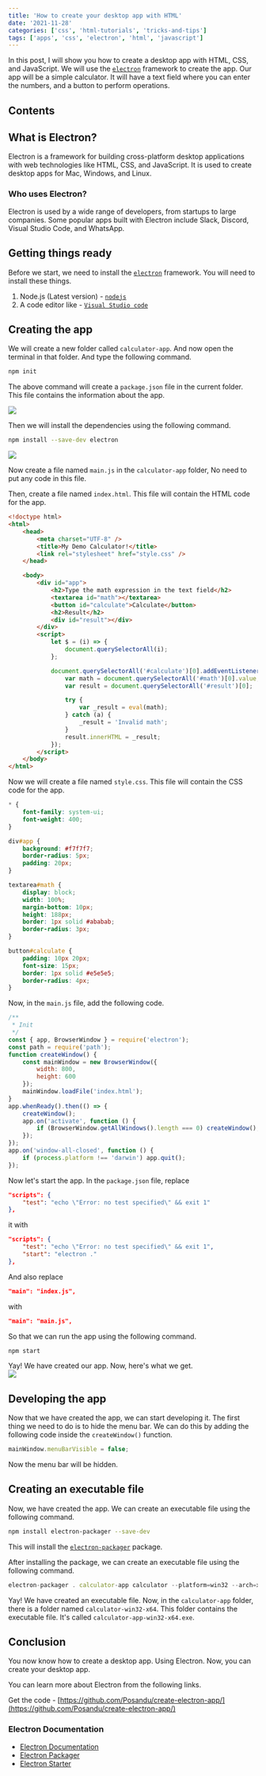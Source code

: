 ```yaml
---
title: 'How to create your desktop app with HTML'
date: '2021-11-28'
categories: ['css', 'html-tutorials', 'tricks-and-tips']
tags: ['apps', 'css', 'electron', 'html', 'javascript']
---
```


In this post, I will show you how to create a desktop app with HTML, CSS, and JavaScript. We will use the [`electron`](https://electronjs.org/) framework to create the app. Our app will be a simple calculator. It will have a text field where you can enter the numbers, and a button to perform operations.

## Contents

## What is Electron?

Electron is a framework for building cross-platform desktop applications with web technologies like HTML, CSS, and JavaScript. It is used to create desktop apps for Mac, Windows, and Linux.

### Who uses Electron?

Electron is used by a wide range of developers, from startups to large companies. Some popular apps built with Electron include Slack, Discord, Visual Studio Code, and WhatsApp.

## Getting things ready

Before we start, we need to install the [`electron`](https://electronjs.org/) framework. You will need to install these things.

1. Node.js (Latest version) - [`nodejs`](https://nodejs.org/en/)
2. A code editor like - [`Visual Studio code`](https://code.visualstudio.com/)

## Creating the app

We will create a new folder called `calculator-app`. And now open the terminal in that folder. And type the following command.

```sh
npm init
```

The above command will create a `package.json` file in the current folder. This file contains the information about the app.

![](https://user-images.githubusercontent.com/76736580/143735411-8af9b147-bf33-4388-b5bf-0f278950002e.png)

Then we will install the dependencies using the following command.

```sh
npm install --save-dev electron
```

![](https://user-images.githubusercontent.com/76736580/143735661-0c2dfd8e-1581-4aa1-b245-d8f9ed84d126.png)

Now create a file named `main.js` in the `calculator-app` folder, No need to put any code in this file.

Then, create a file named `index.html`. This file will contain the HTML code for the app.

```html
<!doctype html>
<html>
	<head>
		<meta charset="UTF-8" />
		<title>My Demo Calculator!</title>
		<link rel="stylesheet" href="style.css" />
	</head>

	<body>
		<div id="app">
			<h2>Type the math expression in the text field</h2>
			<textarea id="math"></textarea>
			<button id="calculate">Calculate</button>
			<h2>Result</h2>
			<div id="result"></div>
		</div>
		<script>
			let $ = (i) => {
				document.querySelectorAll(i);
			};

			document.querySelectorAll('#calculate')[0].addEventListener('click', () => {
				var math = document.querySelectorAll('#math')[0].value;
				var result = document.querySelectorAll('#result')[0];

				try {
					var _result = eval(math);
				} catch (a) {
					_result = 'Invalid math';
				}
				result.innerHTML = _result;
			});
		</script>
	</body>
</html>
```

Now we will create a file named `style.css`. This file will contain the CSS code for the app.

```css
* {
	font-family: system-ui;
	font-weight: 400;
}

div#app {
	background: #f7f7f7;
	border-radius: 5px;
	padding: 20px;
}

textarea#math {
	display: block;
	width: 100%;
	margin-bottom: 10px;
	height: 188px;
	border: 1px solid #ababab;
	border-radius: 3px;
}

button#calculate {
	padding: 10px 20px;
	font-size: 15px;
	border: 1px solid #e5e5e5;
	border-radius: 4px;
}
```

Now, in the `main.js` file, add the following code.

```js
/**
 * Init
 */
const { app, BrowserWindow } = require('electron');
const path = require('path');
function createWindow() {
	const mainWindow = new BrowserWindow({
		width: 800,
		height: 600
	});
	mainWindow.loadFile('index.html');
}
app.whenReady().then(() => {
	createWindow();
	app.on('activate', function () {
		if (BrowserWindow.getAllWindows().length === 0) createWindow();
	});
});
app.on('window-all-closed', function () {
	if (process.platform !== 'darwin') app.quit();
});
```

Now let's start the app. In the `package.json` file, replace

```json
"scripts": {
    "test": "echo \"Error: no test specified\" && exit 1"
},
```

it with

```json
"scripts": {
    "test": "echo \"Error: no test specified\" && exit 1",
    "start": "electron ."
},
```

And also replace

```json
"main": "index.js",
```

with

```json
"main": "main.js",
```

So that we can run the app using the following command.

```sh
npm start
```

Yay! We have created our app. Now, here's what we get.  
![](https://user-images.githubusercontent.com/76736580/143765122-7210211b-42eb-48b5-9517-a1a6fcb20f88.png)

## Developing the app

Now that we have created the app, we can start developing it. The first thing we need to do is to hide the menu bar. We can do this by adding the following code inside the `createWindow()` function.

```js
mainWindow.menuBarVisible = false;
```

Now the menu bar will be hidden.

## Creating an executable file

Now, we have created the app. We can create an executable file using the following command.

```sh
npm install electron-packager --save-dev
```

This will install the [`electron-packager`](https://www.npmjs.com/package/electron-packager) package.

After installing the package, we can create an executable file using the following command.

```js
electron-packager . calculator-app calculator --platform=win32 --arch=x64 --asar=true
```

Yay! We have created an executable file. Now, in the `calculator-app` folder, there is a folder named `calculator-win32-x64`. This folder contains the executable file. It's called `calculator-app-win32-x64.exe`.

## Conclusion

You now know how to create a desktop app. Using Electron. Now, you can create your desktop app.

You can learn more about Electron from the following links.

Get the code - [https://github.com/Posandu/create-electron-app/](https://github.com/Posandu/create-electron-app/)

### Electron Documentation

- [Electron Documentation](https://electronjs.org/docs/)
- [Electron Packager](https://www.npmjs.com/package/electron-packager)
- [Electron Starter](https://www.npmjs.com/package/electron-starter)
